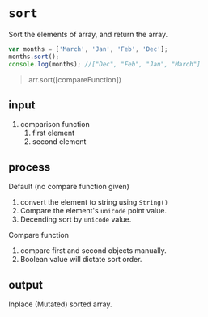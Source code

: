 # `sort`

Sort the elements of array, and return the array. 

```js
var months = ['March', 'Jan', 'Feb', 'Dec'];
months.sort();
console.log(months); //["Dec", "Feb", "Jan", "March"]
```

> arr.sort([compareFunction])

## input 
1. comparison function
    1. first element
    1. second element

## process
Default (no compare function given)
1. convert the element to string using `String()`
1. Compare the element's `unicode` point value. 
1. Decending sort by `unicode` value.

Compare function
1. compare first and second objects manually. 
1. Boolean value will dictate sort order. 

## output
Inplace (Mutated) sorted array. 